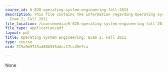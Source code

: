 ```yaml
---
course_id: 6-828-operating-system-engineering-fall-2012
description: This file contains the information regarding Operating System Engineering,
  Exam 2, Fall 2011
file_location: /coursemedia/6-828-operating-system-engineering-fall-2012/729a9b9719a468b533ddcc17cc49e7ca_MIT6_828F12_q11_2.pdf
file_type: application/pdf
layout: pdf
title: Operating System Engineering, Exam 2, Fall 2011
type: course
uid: 729a9b9719a468b533ddcc17cc49e7ca

---
```

None